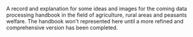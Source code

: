 A record and explanation for some ideas and images for the coming data processing handbook in the field of agriculture, rural areas and peasants welfare.
The handbook won't represented here until a more refined and comprehensive version has been completed.
